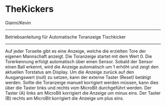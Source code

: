 # TheKickers
Gianni/Kevin
**********************************************************
Betriebsanleitung für Automatische Toranzeige Tischkicker
**********************************************************
Auf jeder Torseite gibt es eine Anzeige, welche die erzielten Tore der eigenen Mannschaft anzeigt.
Die Toranzeige startet mit dem Wert 0.
Die Torerkennung erfolgt automatisch über einen Sensor.
Sobald der Sensor einen Ball erkennt, wird die Anzeige automatisch um 1 erhöht und zeigt den aktuellen Torstatus am Display.
Um die Anzeige zurück auf den Ausgangswert (null) zu setzen, kann der externe Taster (Reset) betätigt werden.
Sollte die Toranzeige manuell korrigiert werden müssen, kann dies über die Taster links und rechts vom MicroBit durchgeführt werden.
Der Taster (A) links am MicroBit korrigiert die Anzeige um minus eins.
Der Taster (B) rechts am MicroBit korrigiert die Anzeige um plus eins.
